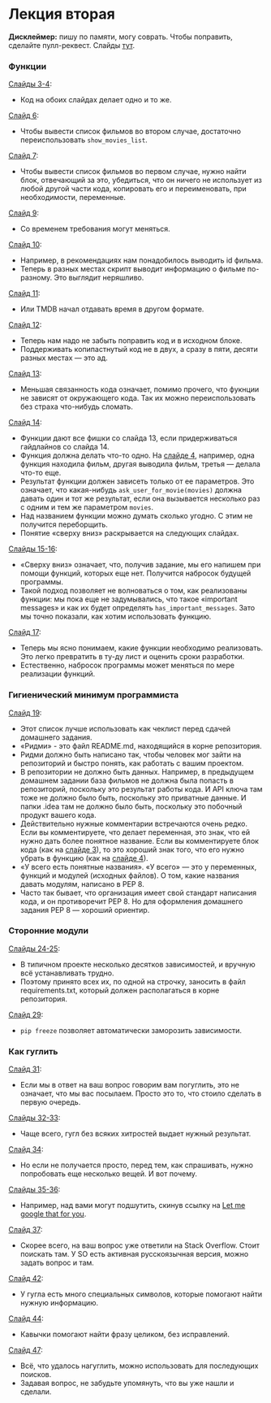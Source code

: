 # Лекция вторая
**Дисклеймер:** пишу по памяти, могу соврать. Чтобы поправить, сделайте пулл-реквест.
Слайды [тут](http://melevir.com/static/styleru_py/slides/2.html).

### Функции
[Слайды 3-4](http://melevir.com/static/styleru_py/slides/2.html?full#3):
- Код на обоих слайдах делает одно и то же.  

[Слайд 6](http://melevir.com/static/styleru_py/slides/2.html?full#6):
- Чтобы вывести список фильмов во втором случае, достаточно переиспользовать ```show_movies_list```.

[Слайд 7](http://melevir.com/static/styleru_py/slides/2.html?full#7):
- Чтобы вывести список фильмов во первом случае, нужно найти блок, отвечающий за это, убедиться, что он ничего не использует из любой другой части кода, копировать его и переименовать, при необходимости, переменные.

[Слайд 9](http://melevir.com/static/styleru_py/slides/2.html?full#9):
- Со временем требования могут меняться.

[Слайд 10](http://melevir.com/static/styleru_py/slides/2.html?full#10):
- Например, в рекомендациях нам понадобилось выводить id фильма. 
- Теперь в разных местах скрипт выводит информацию о фильме по-разному. Это выглядит неряшливо.

[Слайд 11](http://melevir.com/static/styleru_py/slides/2.html?full#11):
- Или TMDB начал отдавать время в другом формате. 

[Слайд 12](http://melevir.com/static/styleru_py/slides/2.html?full#12):
- Теперь нам надо не забыть поправить код и в исходном блоке.
- Поддерживать копипастнутый код не в двух, а сразу в пяти, десяти разных местах — это ад.

[Слайд 13](http://melevir.com/static/styleru_py/slides/2.html?full#13):
- Меньшая связанность кода означает, помимо прочего, что фукнции не зависят от окружающего кода. Так их можно переиспользовать без страха что-нибудь сломать.

[Слайд 14](http://melevir.com/static/styleru_py/slides/2.html?full#14):
- Функции дают все фишки со слайда 13, если придерживаться гайдлайнов со слайда 14.
- Функция должна делать что-то одно. На [слайде 4](http://melevir.com/static/styleru_py/slides/2.html?full#4), например, одна функция находила фильм, другая выводила фильм, третья — делала что-то еще.
- Результат функции должен зависеть только от ее параметров. Это означает, что какая-нибудь ```ask_user_for_movie(movies)``` должна давать один и тот же результат, если она вызывается несколько раз с одним и тем же параметром ```movies```.
- Над названием функции можно думать сколько угодно. С этим не получится переборщить.
- Понятие «сверху вниз» раскрывается на следующих слайдах.

[Слайды 15-16](http://melevir.com/static/styleru_py/slides/2.html?full#15):
- «Сверху вниз» означает, что, получив задание, мы его напишем при помощи функций, которых еще нет. Получится набросок будущей программы.
- Такой подход позволяет не волноваться о том, как реализованы функции: мы пока еще не задумывались, что такое «important messages» и как их будет определять ```has_important_messages```. Зато мы точно показали, как хотим использовать функцию.

[Слайд 17](http://melevir.com/static/styleru_py/slides/2.html?full#17):
- Теперь мы ясно понимаем, какие функции необходимо реализовать. Это легко превратить в ту-ду лист и оценить сроки разработки.
- Естественно, набросок программы может меняться по мере реализации функций.

### Гигиенический минимум программиста
[Слайд 19](http://melevir.com/static/styleru_py/slides/2.html?full#19):
- Этот список лучше использовать как чеклист перед сдачей домашнего задания.
- «Ридми» - это файл README.md, находящийся в корне репозитория. 
- Ридми должно быть написано так, чтобы человек мог зайти на репозиторий и быстро понять, как работать с вашим проектом.
- В репозитории не должно быть данных. Например, в предыдущем домашнем задании база фильмов не должна была попасть в репозиторий, поскольку это результат работы кода. И API ключа там тоже не должно было быть, поскольку это приватные данные. И папки .idea там не должно было быть, поскольку это побочный продукт вашего кода.
- Действительно нужные комментарии встречаются очень редко. Если вы комментируете, что делает переменная, это знак, что ей нужно дать более понятное название. Если вы комментируете блок кода (как на [слайде 3](http://melevir.com/static/styleru_py/slides/2.html?full#3)), то это хороший знак того, что его нужно убрать в функцию (как на [слайде 4](http://melevir.com/static/styleru_py/slides/2.html?full#4)).
- «У всего есть понятные названия». «У всего» — это у переменных, функций и модулей (исходных файлов). О том, какие названия давать модулям, написано в PEP 8.
- Часто так бывает, что организация имеет свой стандарт написания кода, и он противоречит PEP 8. Но для оформления домашнего 
задания PEP 8 — хороший ориентир.

### Сторонние модули
[Слайды 24-25](http://melevir.com/static/styleru_py/slides/2.html?full#24):
- В типичном проекте несколько десятков зависимостей, и вручную всё устанавливать трудно.
- Поэтому принято всех их, по одной на строчку, заносить в файл requirements.txt, который должен располагаться в корне репозитория.

[Слайд 29](http://melevir.com/static/styleru_py/slides/2.html?full#29):
- ```pip freeze``` позволяет автоматически заморозить зависимости.

### Как гуглить
[Слайд 31](http://melevir.com/static/styleru_py/slides/2.html?full#31):
- Если мы в ответ на ваш вопрос говорим вам погуглить, это не означает, что мы вас посылаем. Просто это то, что стоило сделать в первую очередь.

[Слайды 32-33](http://melevir.com/static/styleru_py/slides/2.html?full#32):
- Чаще всего, гугл без всяких хитростей выдает нужный результат.

[Слайд 34](http://melevir.com/static/styleru_py/slides/2.html?full#34):
- Но если не получается просто, перед тем, как спрашивать, нужно попробовать еще несколько вещей. И вот почему.

[Слайды 35-36](http://melevir.com/static/styleru_py/slides/2.html?full#35):
- Например, над вами могут подшутить, скинув ссылку на [Let me google that for you](http://ru.lmgtfy.com/?q=let+me+google+that+for+you).

[Слайд 37](http://melevir.com/static/styleru_py/slides/2.html?full#37):
- Скорее всего, на ваш вопрос уже ответили на Stack Overflow. Стоит поискать там. У SO есть активная русскоязычная версия, можно задать вопрос и там.

[Слайд 42](http://melevir.com/static/styleru_py/slides/2.html?full#42):
- У гугла есть много специальных символов, которые помогают найти нужную информацию.

[Слайд 44](http://melevir.com/static/styleru_py/slides/2.html?full#44):
- Кавычки помогают найти фразу целиком, без исправлений.

[Слайд 47](http://melevir.com/static/styleru_py/slides/2.html?full#47):
- Всё, что удалось нагуглить, можно использовать для последующих поисков.
- Задавая вопрос, не забудьте упомянуть, что вы уже нашли и сделали.
